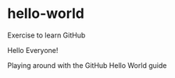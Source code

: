 # hello-world
Exercise to learn GitHub

Hello Everyone!

Playing around with the GitHub Hello World guide
